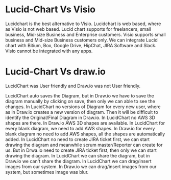 # Lucid-Chart Vs Visio
Lucidchart is the best alternative to Visio.
Lucidchart is web based, where as Visio is not web based.
Lucid chart supports for freelancers, small business, Mid-size Business and Enterprise customers. Visio supports small business and Mid-size Business customers only.
We can integrate Lucid chart with Bitium, Box, Google Drive, HipChat, JIRA Software and Slack. Visio cannot be integrated with any apps.

# Lucid-Chart Vs draw.io
LucidChart was User friendly and Draw.io was not User friendly.

LucidChart auto saves the Diagram, but in Draw.io we have to save the diagram manually by clicking on save, then only we can able to see the changes.
In LucidChart no versions of Diagram for every new user, where as in Draw.io creates a new version of diagram. Then it will be difficult to identify the Original/Final Diagram in Draw.io.
In LucidChart no AWS 3D shapes are there. In Draw.io AWS 3D shapes are available.
In LucidChart for every blank diagram, we need to add AWS shapes. In Draw.io for every blank diagram no need to add AWS shapes, all the shapes are automatically added.
In LucidChart no need to create JIRA ticket first, we can start drawing the diagram and meanwhile scrum master/Reporter can create for us.  But in Drwa.io need to create JIRA ticket first, then only we can start drawing the diagram.
In LucidChart we can share the diagram, but in Draw.io we can't share the diagram.
In LucidChart we can drag/insert images from our system. In Draw.io	we can drag/insert images from our system, but sometimes image was blur.

